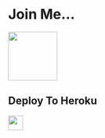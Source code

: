 # Join Me... 
<a href="https://t.me/devgagan">
     <img height="100px" src="https://telegra.ph/file/e6b0772e46994304f9a00.jpg">
  </a>

## Deploy To Heroku

<a href="https://heroku.com/deploy?templatehttps://github.com/Abhaybaby/Txt-Leech=">
     <img height="30px" src="https://img.shields.io/badge/Deploy%20To%20Heroku-blueviolet?style=for-the-badge&logo=heroku">
  </a>
